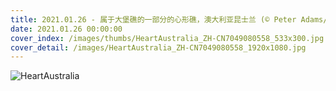 ```yaml
---
title: 2021.01.26 - 属于大堡礁的一部分的心形礁，澳大利亚昆士兰 (© Peter Adams/Offset by Shutterstock)
date: 2021.01.26 00:00:00
cover_index: /images/thumbs/HeartAustralia_ZH-CN7049080558_533x300.jpg
cover_detail: /images/HeartAustralia_ZH-CN7049080558_1920x1080.jpg
---
```


![HeartAustralia](/images/HeartAustralia_ZH-CN7049080558_1920x1080.jpg)
